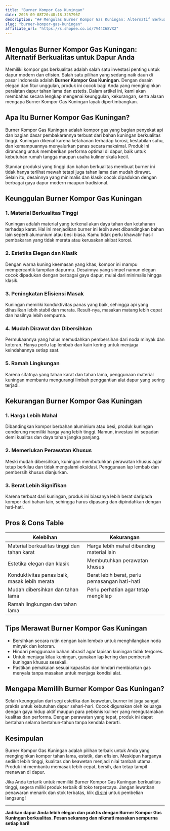 ```yaml
---
title: "Burner Kompor Gas Kuningan"
date: 2025-09-08T20:48:18.325796Z
description: "## Mengulas Burner Kompor Gas Kuningan: Alternatif Berkualitas untuk Dapur Anda..."
slug: "burner-kompor-gas-kuningan"
affiliate_url: "https://s.shopee.co.id/7V44C68VX2"
---
```

## Mengulas Burner Kompor Gas Kuningan: Alternatif Berkualitas untuk Dapur Anda

Memiliki kompor gas berkualitas adalah salah satu investasi penting untuk dapur modern dan efisien. Salah satu pilihan yang sedang naik daun di pasar Indonesia adalah **Burner Kompor Gas Kuningan**. Dengan desain elegan dan fitur unggulan, produk ini cocok bagi Anda yang menginginkan peralatan dapur tahan lama dan estetis. Dalam artikel ini, kami akan membahas secara lengkap mengenai keunggulan, kekurangan, serta alasan mengapa Burner Kompor Gas Kuningan layak dipertimbangkan.

## Apa Itu Burner Kompor Gas Kuningan?

Burner Kompor Gas Kuningan adalah kompor gas yang bagian penyekat api dan bagian dasar pembakarannya terbuat dari bahan kuningan berkualitas tinggi. Kuningan dikenal karena ketahanan terhadap korosi, kestabilan suhu, dan kemampuannya menyalurkan panas secara maksimal. Produk ini dirancang untuk memberikan performa optimal di dapur, baik untuk kebutuhan rumah tangga maupun usaha kuliner skala kecil.

Standar produksi yang tinggi dan bahan berkualitas membuat burner ini tidak hanya terlihat mewah tetapi juga tahan lama dan mudah dirawat. Selain itu, desainnya yang minimalis dan klasik cocok dipadukan dengan berbagai gaya dapur modern maupun tradisional.

## Keunggulan Burner Kompor Gas Kuningan

### 1. Material Berkualitas Tinggi
Kuningan adalah material yang terkenal akan daya tahan dan ketahanan terhadap karat. Hal ini menjadikan burner ini lebih awet dibandingkan bahan lain seperti alumunium atau besi biasa. Kamu tidak perlu khawatir hasil pembakaran yang tidak merata atau kerusakan akibat korosi.

### 2. Estetika Elegan dan Klasik
Dengan warna kuning keemasan yang khas, kompor ini mampu mempercantik tampilan dapurmu. Desainnya yang simpel namun elegan cocok dipadukan dengan berbagai gaya dapur, mulai dari minimalis hingga klasik.

### 3. Peningkatan Efisiensi Masak
Kuningan memiliki konduktivitas panas yang baik, sehingga api yang dihasilkan lebih stabil dan merata. Result-nya, masakan matang lebih cepat dan hasilnya lebih sempurna.

### 4. Mudah Dirawat dan Dibersihkan
Permukaannya yang halus memudahkan pembersihan dari noda minyak dan kotoran. Hanya perlu lap lembab dan kain kering untuk menjaga keindahannya setiap saat.

### 5. Ramah Lingkungan
Karena sifatnya yang tahan karat dan tahan lama, penggunaan material kuningan membantu mengurangi limbah penggantian alat dapur yang sering terjadi.

## Kekurangan Burner Kompor Gas Kuningan

### 1. Harga Lebih Mahal
Dibandingkan kompor berbahan aluminium atau besi, produk kuningan cenderung memiliki harga yang lebih tinggi. Namun, investasi ini sepadan demi kualitas dan daya tahan jangka panjang.

### 2. Memerlukan Perawatan Khusus
Meski mudah dibersihkan, kuningan membutuhkan perawatan khusus agar tetap berkilau dan tidak mengalami oksidasi. Penggunaan lap lembab dan pembersih khusus dianjurkan.

### 3. Berat Lebih Signifikan
Karena terbuat dari kuningan, produk ini biasanya lebih berat daripada kompor dari bahan lain, sehingga harus dipasang dan dipindahkan dengan hati-hati.

## Pros & Cons Table

| Kelebihan                                              | Kekurangan                                  |
|--------------------------------------------------------|---------------------------------------------|
| Material berkualitas tinggi dan tahan karat          | Harga lebih mahal dibanding material lain |
| Estetika elegan dan klasik                           | Membutuhkan perawatan khusus              |
| Konduktivitas panas baik, masak lebih merata         | Berat lebih berat, perlu pemasangan hati-hati |
| Mudah dibersihkan dan tahan lama                     | Perlu perhatian agar tetap mengkilap      |
| Ramah lingkungan dan tahan lama                       |                                            |

## Tips Merawat Burner Kompor Gas Kuningan

- Bersihkan secara rutin dengan kain lembab untuk menghilangkan noda minyak dan kotoran.
- Hindari penggunaan bahan abrasif agar lapisan kuningan tidak tergores.
- Untuk menjaga kilau kuningan, gunakan lap kering dan pembersih kuningan khusus sesekali.
- Pastikan pemakaian sesuai kapasitas dan hindari membiarkan gas menyala tanpa masakan untuk menjaga kondisi alat.

## Mengapa Memilih Burner Kompor Gas Kuningan?

Selain keunggulan dari segi estetika dan keawetan, burner ini juga sangat praktis untuk kebutuhan dapur sehari-hari. Cocok digunakan oleh keluarga dengan gaya hidup aktif maupun para pebisnis kuliner yang mengutamakan kualitas dan performa. Dengan perawatan yang tepat, produk ini dapat bertahan selama bertahun-tahun tanpa kendala berarti.

## Kesimpulan

Burner Kompor Gas Kuningan adalah pilihan terbaik untuk Anda yang menginginkan kompor tahan lama, estetik, dan efisien. Meskipun harganya sedikit lebih tinggi, kualitas dan keawetan menjadi nilai tambah utama. Produk ini membantu memasak lebih cepat, bersih, dan tetap tampil menawan di dapur.

Jika Anda tertarik untuk memiliki Burner Kompor Gas Kuningan berkualitas tinggi, segera miliki produk terbaik di toko terpercaya. Jangan lewatkan penawaran menarik dan stok terbatas, klik [di sini](https://s.shopee.co.id/7V44C68VX2) untuk pembelian langsung!

---

**Jadikan dapur Anda lebih elegan dan praktis dengan Burner Kompor Gas Kuningan berkualitas. Pesan sekarang dan nikmati masakan sempurna setiap hari!**
